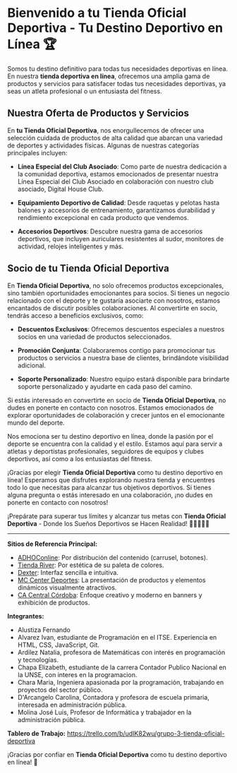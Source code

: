 # Bienvenido a tu Tienda Oficial Deportiva - Tu Destino Deportivo en Línea 🏆

Somos tu destino definitivo para todas tus necesidades deportivas en línea. En nuestra **tienda deportiva en línea**, ofrecemos una amplia gama de productos y servicios para satisfacer todas tus necesidades deportivas, ya seas un atleta profesional o un entusiasta del fitness.

## Nuestra Oferta de Productos y Servicios

En **tu Tienda Oficial Deportiva**, nos enorgullecemos de ofrecer una selección cuidada de productos de alta calidad que abarcan una variedad de deportes y actividades físicas. Algunas de nuestras categorías principales incluyen:

- **Línea Especial del Club Asociado**: Como parte de nuestra dedicación a la comunidad deportiva, estamos emocionados de presentar nuestra Línea Especial del Club Asociado en colaboración con nuestro club asociado, Digital House Club.

- **Equipamiento Deportivo de Calidad**: Desde raquetas y pelotas hasta balones y accesorios de entrenamiento, garantizamos durabilidad y rendimiento excepcional en cada producto que vendemos.

- **Accesorios Deportivos**: Descubre nuestra gama de accesorios deportivos, que incluyen auriculares resistentes al sudor, monitores de actividad, relojes inteligentes y más.

## Socio de tu Tienda Oficial Deportiva

En **Tienda Oficial Deportiva**, no solo ofrecemos productos excepcionales, sino también oportunidades emocionantes para socios. Si tienes un negocio relacionado con el deporte y te gustaría asociarte con nosotros, estamos encantados de discutir posibles colaboraciones. Al convertirte en socio, tendrás acceso a beneficios exclusivos, como:

- **Descuentos Exclusivos**: Ofrecemos descuentos especiales a nuestros socios en una variedad de productos seleccionados.

- **Promoción Conjunta**: Colaboraremos contigo para promocionar tus productos o servicios a nuestra base de clientes, brindándote visibilidad adicional.

- **Soporte Personalizado**: Nuestro equipo estará disponible para brindarte soporte personalizado y ayudarte en cada paso del camino.

Si estás interesado en convertirte en socio de **Tienda Oficial Deportiva**, no dudes en ponerte en contacto con nosotros. Estamos emocionados de explorar oportunidades de colaboración y crecer juntos en el emocionante mundo del deporte.

Nos emociona ser tu destino deportivo en línea, donde la pasión por el deporte se encuentra con la calidad y el estilo. Estamos aquí para servir a atletas y deportistas profesionales, seguidores de equipos y clubes deportivos, así como a los entusiastas del fitness.

¡Gracias por elegir **Tienda Oficial Deportiva** como tu destino deportivo en línea! Esperamos que disfrutes explorando nuestra tienda y encuentres todo lo que necesitas para alcanzar tus objetivos deportivos. Si tienes alguna pregunta o estás interesado en una colaboración, ¡no dudes en ponerte en contacto con nosotros!

¡Prepárate para superar tus límites y alcanzar tus metas con **Tienda Oficial Deportiva** - Donde los Sueños Deportivos se Hacen Realidad! 🚴‍♂️🏀🏋️‍♀️

---

**Sitios de Referencia Principal:**

- [ADHOConline](https://adhoconline.com.ar/): Por distribución del contenido (carrusel, botones).
- [Tienda River](https://www.tiendariver.com/): Por estética de su paleta de colores.
- [Dexter](https://www.dexter.com.ar/): Interfaz sencilla e intuitiva.
- [MC Center Deportes](https://www.mccenterdeportes.com.ar/): La presentación de productos y elementos dinámicos visualmente atractivos.
- [CA Central Córdoba](https://www.cacentralcordoba.com/): Enfoque creativo y moderno en banners y exhibición de productos.

**Integrantes:**
- Alustiza Fernando
- Alvarez Ivan, estudiante de Programación en el ITSE. Experiencia en HTML, CSS, JavaScript, Git.
- Ardilez Natalia, profesora de Matemáticas con interés en programación y tecnologías.
- Chapa Elizabeth, estudiante de la carrera Contador Publico Nacional en la UNSE, con interes en la programacion.
- Chara Maria, Ingeniera apasionada por la programación, trabajando en proyectos del sector público.
- D'Arcangelo Carolina, Contadora y profesora de escuela primaria, interesada en administración pública.
- Molina José Luis, Profesor de Informática y trabajador en la administración pública.

**Tablero de Trabajo:**
https://trello.com/b/udIK82wu/grupo-3-tienda-oficial-deportiva

¡Gracias por confiar en **Tienda Oficial Deportiva** como tu destino deportivo en línea! 🎉

